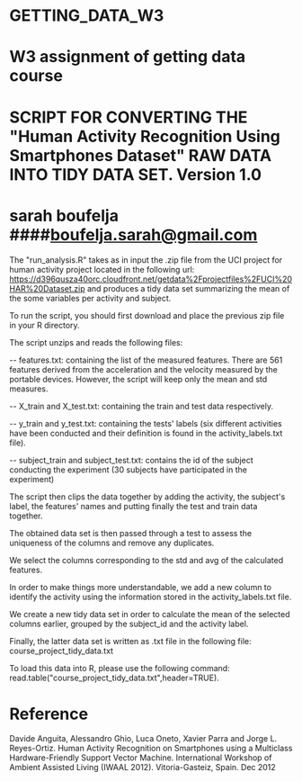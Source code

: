 # GETTING_DATA_W3
W3 assignment of getting data course
==================================================================
SCRIPT FOR CONVERTING THE "Human Activity Recognition Using Smartphones Dataset" RAW DATA
INTO TIDY DATA SET. 
Version 1.0
==================================================================
sarah boufelja
####boufelja.sarah@gmail.com
==================================================================

The "run_analysis.R" takes as in input the .zip file from the UCI project for human activity project located in the following url: https://d396qusza40orc.cloudfront.net/getdata%2Fprojectfiles%2FUCI%20HAR%20Dataset.zip and produces a tidy data set summarizing the mean of the some variables per activity and subject. 

To run the script, you should first download and place the previous zip file in your R directory. 

The script unzips and reads the following files:

-- features.txt: containing the list of the measured features. There are 561 features derived from the acceleration and the velocity measured by the portable devices. However, the script will keep only the mean and std measures.

-- X_train and X_test.txt: containing the train and test data respectively. 

-- y_train and y_test.txt: containing the tests' labels (six different activities have been conducted and their definition is found in the activity_labels.txt file). 

-- subject_train and subject_test.txt: contains the id of the subject conducting the experiment (30 subjects have participated in the experiment)


The script then clips the data together by adding the activity, the subject's label, the features' names and putting finally the test and train data together. 

The obtained data set is then passed through a test to assess the uniqueness of the columns and remove any duplicates. 

We select the columns corresponding to the std and avg of the calculated features. 

In order to make things more understandable, we add a new column to identify the activity using the information stored in the activity_labels.txt file. 

We create a new tidy data set in order to calculate the mean of the selected columns earlier, grouped by the subject_id and the activity label. 

Finally, the latter data set is written as .txt file in the following file: course_project_tidy_data.txt

To load this data into R, please use the following command: read.table("course_project_tidy_data.txt",header=TRUE). 




Reference
========

Davide Anguita, Alessandro Ghio, Luca Oneto, Xavier Parra and Jorge L. Reyes-Ortiz. Human Activity Recognition on Smartphones using a Multiclass Hardware-Friendly Support Vector Machine. International Workshop of Ambient Assisted Living (IWAAL 2012). Vitoria-Gasteiz, Spain. Dec 2012
